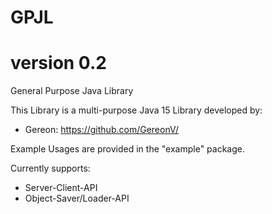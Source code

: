 # GPJL
# version 0.2
General Purpose Java Library

This Library is a multi-purpose Java 15 Library developed by:
- Gereon: https://github.com/GereonV/

Example Usages are provided in the "example" package.

Currently supports:
- Server-Client-API
- Object-Saver/Loader-API
